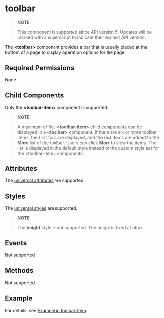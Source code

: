 # toolbar

>  **NOTE**
>
>  This component is supported since API version 5. Updates will be marked with a superscript to indicate their earliest API version.

The **\<toolbar>** component provides a bar that is usually placed at the bottom of a page to display operation options for the page.


## Required Permissions

None


## Child Components

Only the **\<toolbar-item>** component is supported.

>  **NOTE**
>
>  A maximum of five **\<toolbar-item>** child components can be displayed in a **\<toolbar>** component. If there are six or more toolbar items, the first four are displayed, and the rest items are added to the **More** list of the toolbar. Users can click **More** to view the items. The list is displayed in the default style instead of the custom style set for the \<toolbar-item> components.


## Attributes

The [universal attributes](js-components-common-attributes.md) are supported.


## Styles

The [universal styles](js-components-common-styles.md) are supported.

>  **NOTE**
>
>  The **height** style is not supported. The height is fixed at 56px.


## Events

Not supported


## Methods

Not supported


## Example

For details, see [Example in toolbar-item](js-components-basic-toolbar-item.md).
